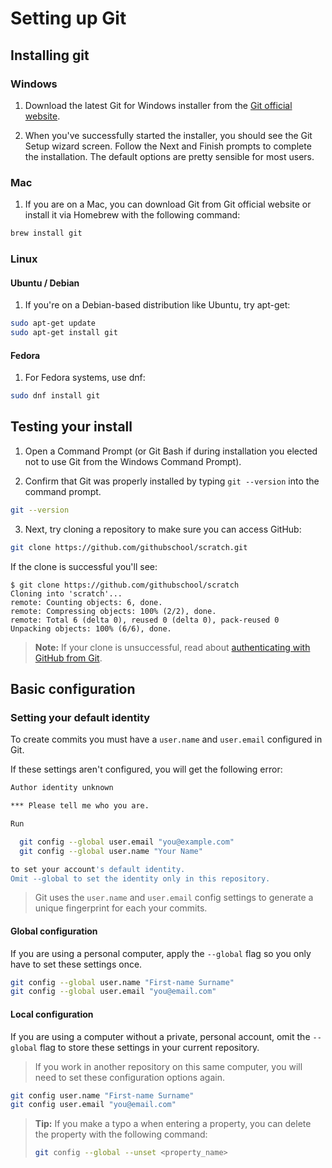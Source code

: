 # Setting up Git

## Installing git

### Windows

1. Download the latest Git for Windows installer from the [Git official website](https://git-scm.com/download/win).

2. When you've successfully started the installer, you should see the Git Setup wizard screen. Follow the Next and Finish prompts to complete the installation. The default options are pretty sensible for most users.

### Mac

1. If you are on a Mac, you can download Git from Git official website or install it via Homebrew with the following command:

```bash
brew install git
```

### Linux

#### Ubuntu / Debian

1. If you're on a Debian-based distribution like Ubuntu, try apt-get:

```bash
sudo apt-get update
sudo apt-get install git
```

#### Fedora

1. For Fedora systems, use dnf:

```bash
sudo dnf install git
```

## Testing your install

1. Open a Command Prompt (or Git Bash if during installation you elected not to use Git from the Windows Command Prompt).

2. Confirm that Git was properly installed by typing `git --version` into the command prompt.

```bash
git --version
```

3. Next, try cloning a repository to make sure you can access GitHub:

```sh
git clone https://github.com/githubschool/scratch.git
```

If the clone is successful you'll see:

```shell-session
$ git clone https://github.com/githubschool/scratch
Cloning into 'scratch'...
remote: Counting objects: 6, done.
remote: Compressing objects: 100% (2/2), done.
remote: Total 6 (delta 0), reused 0 (delta 0), pack-reused 0
Unpacking objects: 100% (6/6), done.
```

> **Note:** If your clone is unsuccessful, read about [authenticating with GitHub from Git](https://docs.github.com/github/getting-started-with-github/set-up-git#next-steps-authenticating-with-github-from-git).

## Basic configuration

### Setting your default identity

To create commits you must have a `user.name` and `user.email` configured in Git.

If these settings aren't configured, you will get the following error:

```bash
Author identity unknown

*** Please tell me who you are.

Run

  git config --global user.email "you@example.com"
  git config --global user.name "Your Name"

to set your account's default identity.
Omit --global to set the identity only in this repository.
```


> Git uses the `user.name` and `user.email` config settings to generate a unique fingerprint for each your commits.

#### Global configuration

If you are using a personal computer, apply the `--global` flag so you only have to set these settings once.

```sh
git config --global user.name "First-name Surname"
git config --global user.email "you@email.com"
```

#### Local configuration

If you are using a computer without a private, personal account, omit the `--global` flag to store these settings in your current repository.

> If you work in another repository on this same computer, you will need to set these configuration options again.

```sh
git config user.name "First-name Surname"
git config user.email "you@email.com"
```

> **Tip:** If you make a typo a when entering a property, you can delete the property with the following command:
>
> ```sh
> git config --global --unset <property_name>
> ```
